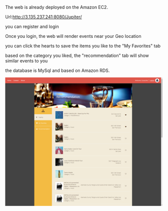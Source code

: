 The web is already deployed on the Amazon EC2.

Url:http://3.135.237.241:8080/Jupiter/ 

you can register and login

Once you login, the web will render events near your Geo location

you can click the hearts to save the items you like to the "My Favorites" tab

based on the category you liked, the "recommendation" tab will show similar events to you

the database is MySql and based on Amazon RDS.


![image](https://github.com/lelecha/Ticket/blob/master/demo_ticket.png)
